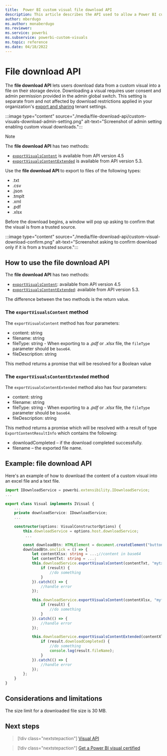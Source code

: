 ```yaml
---
title:  Power BI custom visual file download API
description: This article describes the API used to allow a Power BI custom visual to export data to a text, PDF, excel, or other file.
author: mberdugo
ms.author: monaberdugo
ms.reviewer: 
ms.service: powerbi
ms.subservice: powerbi-custom-visuals
ms.topic: reference
ms.date: 04/18/2022
---
```


# File download API

The **file download API** lets users download data from a custom visual into a file on their storage device. Downloading a visual requires user consent and admin permission provided in the admin global switch. This setting is separate from and not affected by download restrictions applied in your organization's [export and sharing](/power-bi/admin/service-admin-portal-export-sharing) tenant settings.

:::image type="content" source="./media/file-download-api/custom-visuals-download-admin-setting.png" alt-text="Screenshot of admin setting enabling custom visual downloads.":::

>[!NOTE]
>The **file download API** has two methods:
>
> * [`exportVisualsContent`](#the-exportvisualscontent-method) is available from API version 4.5
> * [`exportVisualsContentExtended`](#the-exportvisualscontentextended-method) is available from API version 5.3.

Use the **file download API** to export to files of the following types:

* .txt
* .csv
* .json
* .tmplt
* .xml
* .pdf
* .xlsx

Before the download begins, a window will pop up asking to confirm that the visual is from a trusted source.

:::image type="content" source="./media/file-download-api/custom-visual-download-confirm.png" alt-text="Screenshot asking to confirm download only if it is from a trusted source.":::

## How to use the file download API

The **file download API** has two methods:

* [`exportVisualsContent`](#the-exportvisualscontent-method): available from API version 4.5
* [`exportVisualsContentExtended`](#the-exportvisualscontentextended-method): available from API version 5.3.

The difference between the two methods is the return value.

### The `exportVisualsContent` method

The `exportVisualsContent` method has four parameters:

* content: string
* filename: string
* fileType: string - When exporting to a *.pdf* or *.xlsx* file, the `fileType` parameter should be `base64`.
* fileDescription: string

This method returns a promise that will be resolved for a Boolean value

### The `exportVisualsContentExtended` method

The `exportVisualsContentExtended` method also has four parameters:

* content: string
* filename: string
* fileType: string - When exporting to a *.pdf* or *.xlsx* file, the `fileType` parameter should be `base64`.
* fileDescription: string

This method returns a promise which will be resolved with a result of type `ExportContentResultInfo` which contains the following:

* downloadCompleted – if the download completed successfully.
* filename – the exported file name.

## Example: file download API

Here's an example of how to download the content of a custom visual into an excel file and a text file.

```typescript
import IDownloadService = powerbi.extensibility.IDownloadService;
...

export class Visual implements IVisual {
    ...
    private downloadService: IDownloadService;
    ...

    constructor(options: VisualConstructorOptions) {
        this.downloadService = options.host.downloadService;
         ...

        const downloadBtn: HTMLElement = document.createElement("button");
        downloadBtn.onclick = () => {
            let contentXlsx: string = ...;//content in base64
            let contentTxt: string = ...;
            this.downloadService.exportVisualsContent(contentTxt, "mytxt.txt", "txt", "txt file").then((result) => {
                if (result) {
                    //do something
                }
            }).catch(() => {
                //handle error
            });

            this.downloadService.exportVisualsContent(contentXlsx, "myfile.xlsx", "base64", "xlsx file").then((result) => {
                if (result) {
                    //do something
                }
            }).catch(() => {
                //handle error
            });

            this.downloadService.exportVisualsContentExtended(contentXlsx, "myfile.xlsx", "base64", "xlsx file").then((result) => {
                if (result.downloadCompleted) {
                    //do something
                    console.log(result.fileName);
                }
            }).catch(() => {
                //handle error
            });
        };
    }
}
```

## Considerations and limitations

The size limit for a downloaded file size is 30 MB.

## Next steps

> [!div class="nextstepaction"]
> [Visual API](visual-api.md)

> [!div class="nextstepaction"]
> [Get a Power BI visual certified](power-bi-custom-visuals-certified.md)
